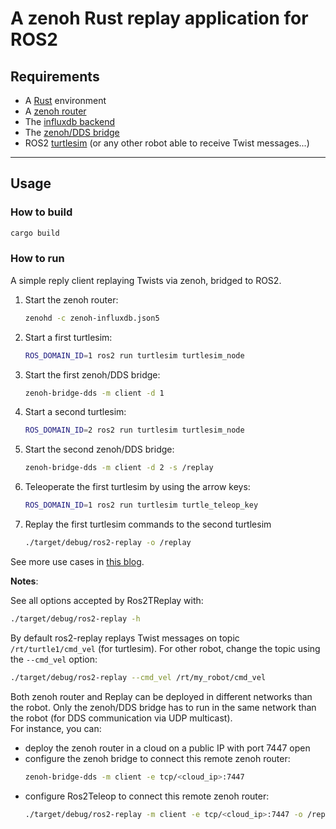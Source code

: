# A zenoh Rust replay application for ROS2

## **Requirements**

 * A [Rust](https://rustup.rs/) environment
 * A [zenoh router](http://zenoh.io/docs/getting-started/quick-test/)
 * The [influxdb backend](https://github.com/eclipse-zenoh/zenoh-backend-influxdb/)
 * The [zenoh/DDS bridge](https://github.com/eclipse-zenoh/zenoh-plugin-dds#trying-it-out)
 * ROS2 [turtlesim](http://wiki.ros.org/turtlesim) (or any other robot able to receive Twist messages...)

-----
## **Usage**

### How to build

```bash
cargo build
```

### How to run

A simple reply client replaying Twists via zenoh, bridged to ROS2.

 1. Start the zenoh router:
      ```bash
      zenohd -c zenoh-influxdb.json5
      ```
 2. Start a first turtlesim:
      ```bash
      ROS_DOMAIN_ID=1 ros2 run turtlesim turtlesim_node
      ```
 3. Start the first zenoh/DDS bridge:
      ```bash
      zenoh-bridge-dds -m client -d 1
      ```
 4. Start a second turtlesim:
      ```bash
      ROS_DOMAIN_ID=2 ros2 run turtlesim turtlesim_node
      ```
 5. Start the second zenoh/DDS bridge:
      ```bash
      zenoh-bridge-dds -m client -d 2 -s /replay
      ```
 6. Teleoperate the first turtlesim by using the arrow keys:
      ```bash
      ROS_DOMAIN_ID=1 ros2 run turtlesim turtle_teleop_key
      ```
 7. Replay the first turtlesim commands to the second turtlesim
      ```bash
      ./target/debug/ros2-replay -o /replay
      ```

See more use cases in [this blog](https://zenoh.io/blog/2021-04-28-ros2-integration/).

**Notes**:

See all options accepted by Ros2TReplay with:
  ```bash
  ./target/debug/ros2-replay -h
  ```

By default ros2-replay replays Twist messages on topic `/rt/turtle1/cmd_vel` (for turtlesim).
For other robot, change the topic using the `--cmd_vel` option:
  ```bash
  ./target/debug/ros2-replay --cmd_vel /rt/my_robot/cmd_vel
  ```

Both zenoh router and Replay can be deployed in different networks than the robot. Only the zenoh/DDS bridge has to run in the same network than the robot (for DDS communication via UDP multicast).  
For instance, you can:
 * deploy the zenoh router in a cloud on a public IP with port 7447 open
 * configure the zenoh bridge to connect this remote zenoh router:
     ```bash
     zenoh-bridge-dds -m client -e tcp/<cloud_ip>:7447
     ```
 * configure Ros2Teleop to connect this remote zenoh router:
    ```bash
    ./target/debug/ros2-replay -m client -e tcp/<cloud_ip>:7447 -o /replay
    ```
